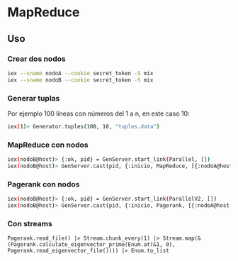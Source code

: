 # MapReduce

## Uso

### Crear dos nodos
```bash
iex --sname nodoA --cookie secret_token -S mix 
iex --sname nodoB --cookie secret_token -S mix 
```

### Generar tuplas

Por ejemplo 100 líneas con números del 1 a n, en este caso 10:

```bash
iex(1)> Generator.tuples(100, 10, "tuples.data")
```

### MapReduce con nodos

```bash
iex(nodoB@host)> {:ok, pid} = GenServer.start_link(Parallel, [])
iex(nodoB@host)> GenServer.cast(pid, {:inicio, MapReduce, [{:nodoA@host, 2}], pid})
```

### Pagerank con nodos

```bash
iex(nodoB@host)> {:ok, pid} = GenServer.start_link(ParallelV2, [])
iex(nodoB@host)> GenServer.cast(pid, {:inicio, Pagerank, [{:nodoA@host, 1}], pid})
```

### Con streams

```
Pagerank.read_file() |> Stream.chunk_every(1) |> Stream.map(&(Pagerank.calculate_eigenvector_prime(Enum.at(&1, 0), Pagerank.read_eigenvector_file()))) |> Enum.to_list 
```
